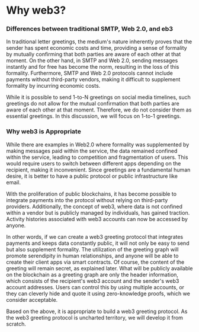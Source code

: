 # Why web3?

### Differences between traditional SMTP, Web 2.0, and eb3

In traditional letter greetings, the medium's nature inherently proves that the sender has spent economic costs and time, providing a sense of formality by mutually confirming that both parties are aware of each other at that moment. On the other hand, in SMTP and Web 2.0, sending messages instantly and for free has become the norm, resulting in the loss of this formality. Furthermore, SMTP and Web 2.0 protocols cannot include payments without third-party vendors, making it difficult to supplement formality by incurring economic costs.

While it is possible to send 1-to-N greetings on social media timelines, such greetings do not allow for the mutual confirmation that both parties are aware of each other at that moment. Therefore, we do not consider them as essential greetings. In this discussion, we will focus on 1-to-1 greetings.

### Why web3 is Appropriate

While there are examples in Web2.0 where formality was supplemented by making messages paid within the service, the data remained confined within the service, leading to competition and fragmentation of users. This would require users to switch between different apps depending on the recipient, making it inconvenient. Since greetings are a fundamental human desire, it is better to have a public protocol or public infrastructure like email.

With the proliferation of public blockchains, it has become possible to integrate payments into the protocol without relying on third-party providers. Additionally, the concept of web3, where data is not confined within a vendor but is publicly managed by individuals, has gained traction. Activity histories associated with web3 accounts can now be accessed by anyone.

In other words, if we can create a web3 greeting protocol that integrates payments and keeps data constantly public, it will not only be easy to send but also supplement formality. The utilization of the greeting graph will promote serendipity in human relationships, and anyone will be able to create their client apps via smart contracts. Of course, the content of the greeting will remain secret, as explained later. What will be publicly available on the blockchain as a greeting graph are only the header information, which consists of the recipient's web3 account and the sender's web3 account addresses. Users can control this by using multiple accounts, or they can cleverly hide and quote it using zero-knowledge proofs, which we consider acceptable.

Based on the above, it is appropriate to build a web3 greeting protocol. As the web3 greeting protocol is uncharted territory, we will develop it from scratch.

